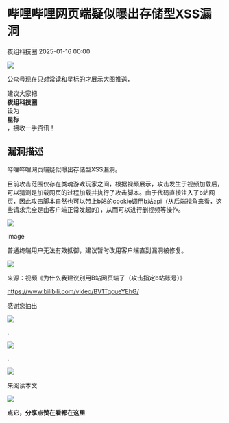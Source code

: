 #  哔哩哔哩网页端疑似曝出存储型XSS漏洞   
 夜组科技圈   2025-01-16 00:00  
  
![](https://mmbiz.qpic.cn/sz_mmbiz_png/GLyX5CgG8A01kogJM8ZEPSB6WyWpaoNuJ3d3CaEltibOFtcOBqTp2FxXUCuyKBmPhY8M52LvuOf9wibg3C5u6n3Q/640?wx_fmt=png&from=appmsg "")  
  
  
公众号现在只对常读和星标的才展示大图推送，  
  
建议大家把  
**夜组科技圈**  
设为  
**星标**  
，接收一手资讯！  
  
## 漏洞描述  
  
哔哩哔哩网页端疑似曝出存储型XSS漏洞。  
  
目前攻击范围仅存在类魂游戏玩家之间，根据视频展示，攻击发生于视频加载后，可以猜测是加载网页的过程加载并执行了攻击脚本。由于代码直接注入了b站网页，因此攻击脚本自然也可以带上b站的cookie调用b站api（从后端视角来看，这些请求完全是由客户端正常发起的），从而可以进行删视频等操作。  
  
![](https://mmbiz.qpic.cn/sz_mmbiz_png/GLyX5CgG8A3crgrGBtKfaA83zjAb0Jx4yf8AjAOCiaggovkrMxguQhKiaIgsWs9iaaDicPqCma74vdafl80hoTPLUg/640?wx_fmt=png&from=appmsg "")  
  
image  
  
普通终端用户无法有效抵御，建议暂时改用客户端直到漏洞被修复。  
  
![](https://mmbiz.qpic.cn/sz_mmbiz_png/GLyX5CgG8A3crgrGBtKfaA83zjAb0Jx4icSV0rbqyjrh3VViaIWPqG3EJxXnFqFPjG7hEaXttZF9YrKBJ8b28AkQ/640?wx_fmt=png&from=appmsg "")  
  
来源：视频《为什么我建议别用B站网页端了（攻击指定b站账号）》  
  
https://www.bilibili.com/video/BV1TqcueYEhG/  
  
  
  
感谢您抽出  
  
![](https://mmbiz.qpic.cn/mmbiz_gif/Ljib4So7yuWgdSBqOibtgiaYWjL4pkRXwycNnFvFYVgXoExRy0gqCkqvrAghf8KPXnwQaYq77HMsjcVka7kPcBDQw/640?wx_fmt=gif&tp=wxpic&wxfrom=5&wx_lazy=1 "")  
  
.  
  
![](https://mmbiz.qpic.cn/mmbiz_gif/Ljib4So7yuWgdSBqOibtgiaYWjL4pkRXwycd5KMTutPwNWA97H5MPISWXLTXp0ibK5LXCBAXX388gY0ibXhWOxoEKBA/640?wx_fmt=gif&tp=wxpic&wxfrom=5&wx_lazy=1 "")  
  
.  
  
![](https://mmbiz.qpic.cn/mmbiz_gif/Ljib4So7yuWgdSBqOibtgiaYWjL4pkRXwycU99fZEhvngeeAhFOvhTibttSplYbBpeeLZGgZt41El4icmrBibojkvLNw/640?wx_fmt=gif&tp=wxpic&wxfrom=5&wx_lazy=1 "")  
  
来阅读本文  
  
![](https://mmbiz.qpic.cn/mmbiz_gif/Ljib4So7yuWge7Mibiad1tV0iaF8zSD5gzicbxDmfZCEL7vuOevN97CwUoUM5MLeKWibWlibSMwbpJ28lVg1yj1rQflyQ/640?wx_fmt=gif&tp=wxpic&wxfrom=5&wx_lazy=1 "")  
  
**点它，分享点赞在看都在这里**  
  
